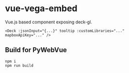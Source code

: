 # vue-vega-embed

Vue.js based component exposing deck-gl.

```
<Deck :jsonInput="{...}" tooltip :customLibraries="..." mapboxApiKey="..." />
```

## Build for PyWebVue

```
npm i
npm run build
```
